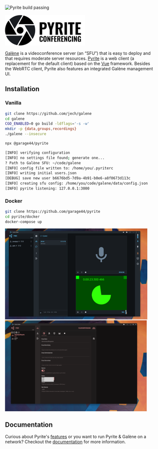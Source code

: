![Pyrite build passing](https://github.com/garage44/pyrite/actions/workflows/test.yml/badge.svg)
<br /><br />
<img height="100" src="./ui/public/logo-text.svg">
<br />

[Galène](https://galene.org/) is a videoconference server (an “SFU”) that is easy to deploy and that
requires moderate server resources. [Pyrite](https://pyrite.video) is a web client (a replacement
for the default client) based on the [Vue](https://v3.vuejs.org/) framework. Besides the WebRTC
client, Pyrite also features an integrated Galène management UI.

## Installation

### Vanilla

```bash
git clone https://github.com/jech/galene
cd galene
CGO_ENABLED=0 go build -ldflags='-s -w'
mkdir -p {data,groups,recordings}
./galene --insecure
```

```bash
npx @garage44/pyrite
```

```bash
[INFO] verifying configuration
[INFO] no settings file found; generate one...
? Path to Galène SFU: ~/code/galene
[INFO] config file written to: /home/you/.pyriterc
[INFO] writing initial users.json
[DEBUG] save new user b6676bd5-7d9a-4b91-b0e6-a8f0673d113c
[INFO] creating sfu config: /home/you/code/galene/data/config.json
[INFO] pyrite listening: 127.0.0.1:3000
```

### Docker

```bash
git clone https://github.com/garage44/pyrite
cd pyrite/docker
docker-compose up
```

<img height="300" src="./docs/pyrite.png">
<img height="300" src="./docs/pyrite-admin.png">

## Documentation

Curious about Pyrite's [features](./docs/features.md) or you want to run Pyrite
& Galène on a network? Checkout the [documentation](./docs/index.md) for more information.
